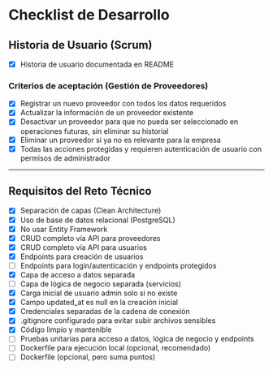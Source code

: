 # Checklist de Desarrollo

## Historia de Usuario (Scrum)

- [X] Historia de usuario documentada en README

### Criterios de aceptación (Gestión de Proveedores)

- [X] Registrar un nuevo proveedor con todos los datos requeridos
- [X] Actualizar la información de un proveedor existente
- [X] Desactivar un proveedor para que no pueda ser seleccionado en operaciones futuras, sin eliminar su historial
- [X] Eliminar un proveedor si ya no es relevante para la empresa
- [X] Todas las acciones protegidas y requieren autenticación de usuario con permisos de administrador

---

## Requisitos del Reto Técnico

- [X] Separación de capas (Clean Architecture)
- [X] Uso de base de datos relacional (PostgreSQL)
- [X] No usar Entity Framework
- [X] CRUD completo vía API para proveedores
- [X] CRUD completo vía API para usuarios
- [X] Endpoints para creación de usuarios
- [ ] Endpoints para login/autenticación y endpoints protegidos
- [X] Capa de acceso a datos separada
- [ ] Capa de lógica de negocio separada (servicios)
- [X] Carga inicial de usuario admin solo si no existe
- [X] Campo updated_at es null en la creación inicial
- [X] Credenciales separadas de la cadena de conexión
- [X] .gitignore configurado para evitar subir archivos sensibles
- [X] Código limpio y mantenible
- [ ] Pruebas unitarias para acceso a datos, lógica de negocio y endpoints
- [ ] Dockerfile para ejecución local (opcional, recomendado)
- [ ] Dockerfile (opcional, pero suma puntos)
